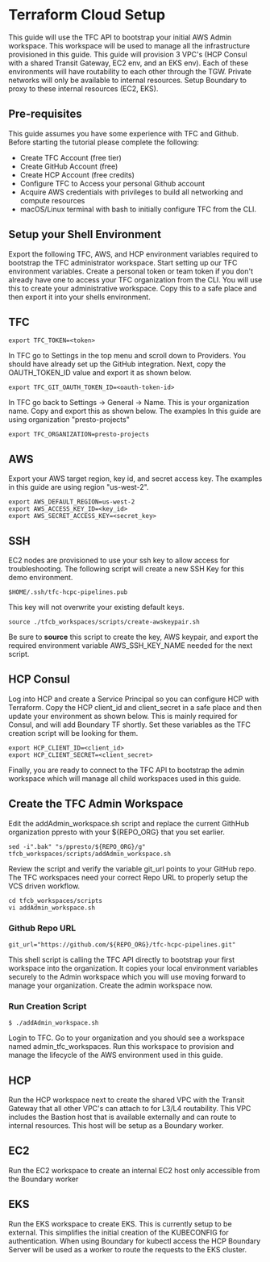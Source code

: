# Terraform Cloud Setup
This guide will use the TFC API to bootstrap your initial AWS Admin workspace.  This workspace will be used to manage all the infrastructure provisioned in this guide.  This guide will provision 3 VPC's (HCP Consul with a shared Transit Gateway, EC2 env, and an EKS env).  Each of these environments will have routability to each other through the TGW.  Private networks will only be available to internal resources.  Setup Boundary to proxy to these internal resources (EC2, EKS).

## Pre-requisites
This guide assumes you have some experience with TFC and Github. Before starting the tutorial please complete the following:
* Create TFC Account (free tier)
* Create GitHub Account (free)
* Create HCP Account (free credits)
* Configure TFC to Access your personal Github account
* Acquire AWS credentials with privileges to build all networking and compute resources
* macOS/Linux terminal with bash to initially configure TFC from the CLI.

## Setup your Shell Environment
Export the following TFC, AWS, and HCP environment variables required to bootstrap the TFC administrator workspace. Start setting up our TFC environment variables. Create a personal token or team token if you don't already have one to access your TFC organization from the CLI. You will use this to create your administrative workspace. Copy this to a safe place and then export it into your shells environment.
## TFC
```
export TFC_TOKEN=<token>
```

In TFC go to Settings in the top menu and scroll down to Providers. You should have already set up the GitHub integration. Next, copy the OAUTH_TOKEN_ID value and export it as shown below.
```
export TFC_GIT_OAUTH_TOKEN_ID=<oauth-token-id>
```

In TFC go back to Settings -> General -> Name. This is your organization name. Copy and export this as shown below. The examples In this guide are using organization "presto-projects"
```
export TFC_ORGANIZATION=presto-projects
```

## AWS
Export your AWS target region, key id, and secret access key. The examples in this guide are using region "us-west-2".
```
export AWS_DEFAULT_REGION=us-west-2
export AWS_ACCESS_KEY_ID=<key_id>
export AWS_SECRET_ACCESS_KEY=<secret_key>
```

## SSH
EC2 nodes are provisioned to use your ssh key to allow access for troubleshooting. The following script will create a new SSH Key for this demo environment. 
```
$HOME/.ssh/tfc-hcpc-pipelines.pub
```
This key will not overwrite your existing default keys.

```
source ./tfcb_workspaces/scripts/create-awskeypair.sh
```
Be sure to **source** this script to create the key, AWS keypair, and export the required environment variable AWS_SSH_KEY_NAME needed for the next script.

## HCP Consul
Log into HCP and create a Service Principal so you can configure HCP with Terraform. Copy the HCP client_id and client_secret in a safe place and then update your environment as shown below.  This is mainly required for Consul, and will add Boundary TF shortly.  Set these variables as the TFC creation script will be looking for them.
```
export HCP_CLIENT_ID=<client_id>
export HCP_CLIENT_SECRET=<client_secret>
```

Finally, you are ready to connect to the TFC API to bootstrap the admin workspace which will manage all child workspaces used in this guide.

## Create the TFC Admin Workspace
Edit the addAdmin_workspace.sh script and replace the current GithHub organization ppresto with your ${REPO_ORG} that you set earlier.
```
sed -i".bak" "s/ppresto/${REPO_ORG}/g" tfcb_workspaces/scripts/addAdmin_workspace.sh
```
Review the script and verify the variable git_url points to your GitHub repo. The TFC workspaces need your correct Repo URL to properly setup the VCS driven workflow.
```
cd tfcb_workspaces/scripts
vi addAdmin_workspace.sh
```

### Github Repo URL

```
git_url="https://github.com/${REPO_ORG}/tfc-hcpc-pipelines.git"
```
This shell script is calling the TFC API directly to bootstrap your first workspace into the organization. It copies your local environment variables securely to the Admin workspace which you will use moving forward to manage your organization. Create the admin workspace now.

### Run Creation Script
```
$ ./addAdmin_workspace.sh
```
Login to TFC. Go to your organization and you should see a workspace named admin_tfc_workspaces. Run this workspace to provision and manage the lifecycle of the AWS environment used in this guide.

## HCP
Run the HCP workspace next to create the shared VPC with the Transit Gateway that all other VPC's can attach to for L3/L4 routability.  This VPC includes the Bastion host that is available externally and can route to internal resources.  This host will be setup as a Boundary worker.

## EC2
Run the EC2 workspace to create an internal EC2 host only accessible from the Boundary worker

## EKS
Run the EKS workspace to create EKS.  This is currently setup to be external.  This simplifies the initial creation of the KUBECONFIG for authentication.  When using Boundary for kubectl access the HCP Boundary Server will be used as a worker to route the requests to the EKS cluster.  